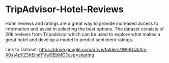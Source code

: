 # TripAdvisor-Hotel-Reviews
Hotel reviews and ratings are a great way to provide increased access to information and assist in selecting the best options.
The dataset consists of 20k reviews from Tripadvisor which can be used to explore what makes a great hotel and develop a model to predict sentiment ratings.

Link to Dataset: https://drive.google.com/drive/folders/1W-lGQkXq-X0xt4pYZ3ItEimiYVw9EbMG?usp=sharing
